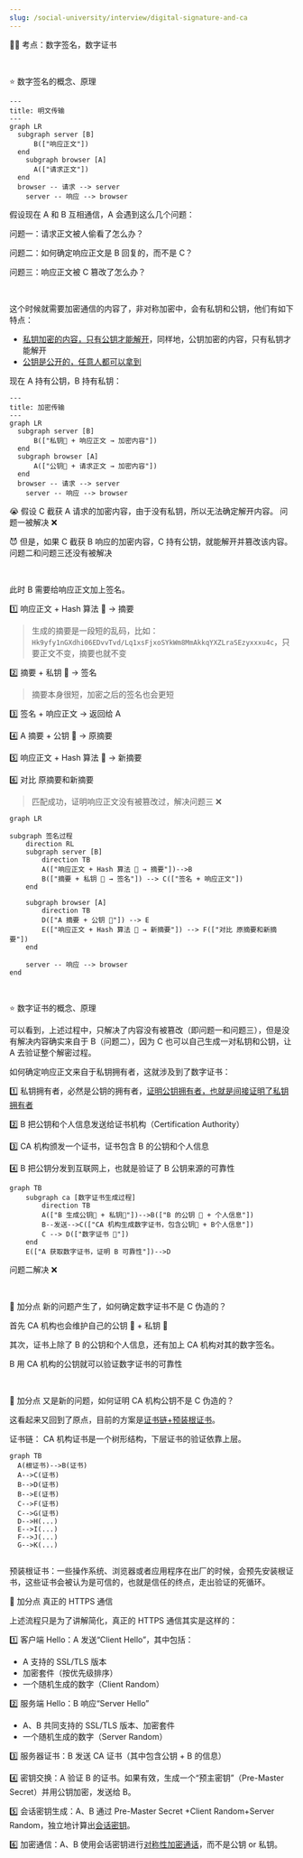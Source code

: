 ```yaml
---
slug: /social-university/interview/digital-signature-and-ca
---
```


👨‍🏫 考点：数字签名，数字证书

<br />

⭐️ 数字签名的概念、原理

```mermaid
---
title: 明文传输
---
graph LR
  subgraph server [B]
      B(["响应正文"])
  end
    subgraph browser [A]
      A(["请求正文"])
  end
  browser -- 请求 --> server
	server -- 响应 --> browser
```

假设现在 A 和 B 互相通信，A 会遇到这么几个问题：

问题一：请求正文被人偷看了怎么办？

问题二：如何确定响应正文是 B 回复的，而不是 C？

问题三：响应正文被 C 篡改了怎么办？

<br />

这个时候就需要加密通信的内容了，非对称加密中，会有私钥和公钥，他们有如下特点：

- <u>私钥加密的内容，只有公钥才能解开</u>，同样地，公钥加密的内容，只有私钥才能解开
- <u>公钥是公开的，任意人都可以拿到</u>

现在 A 持有公钥，B 持有私钥：

```mermaid
---
title: 加密传输
---
graph LR
  subgraph server [B]
      B(["私钥🔑 + 响应正文 → 加密内容"])
  end
  subgraph browser [A]
      A(["公钥🔑 + 请求正文 → 加密内容"])
  end
  browser -- 请求 --> server
	server -- 响应 --> browser
```

😭 假设 C 截获 A 请求的加密内容，由于没有私钥，所以无法确定解开内容。 问题一被解决 ❌

😈 但是，如果 C 截获 B 响应的加密内容，C 持有公钥，就能解开并篡改该内容。问题二和问题三还没有被解决

<br />

此时 B 需要给响应正文加上签名。

1️⃣ 响应正文 + Hash 算法 🚜  → 摘要

> 生成的摘要是一段短的乱码，比如：`Hk9yfy1nGXdhi06EDvvTvd/Lq1xsFjxoSYkWm8MmAkkqYXZLraSEzyxxxu4c`，只要正文不变，摘要也就不变

2️⃣ 摘要 + 私钥 🔑 → 签名

> 摘要本身很短，加密之后的签名也会更短

3️⃣ 签名 + 响应正文 → 返回给 A

4️⃣ A 摘要 + 公钥 🔑  → 原摘要

5️⃣ 响应正文 + Hash 算法 🚜 → 新摘要

6️⃣ 对比 原摘要和新摘要

> 匹配成功，证明响应正文没有被篡改过，解决问题三 ❌



```mermaid
graph LR

subgraph 签名过程
    direction RL
    subgraph server [B]
        direction TB
        A(["响应正文 + Hash 算法 🚜 → 摘要"])-->B
        B(["摘要 + 私钥 🔑 → 签名"]) --> C(["签名 + 响应正文"])
    end

    subgraph browser [A]
        direction TB
        D(["A 摘要 + 公钥 🔑"]) --> E
        E(["响应正文 + Hash 算法 🚜 → 新摘要"]) --> F(["对比 原摘要和新摘要"])
    end

    server -- 响应 --> browser
end

```

<br />

⭐️ 数字证书的概念、原理

可以看到，上述过程中，只解决了内容没有被篡改（即问题一和问题三），但是没有解决内容确实来自于 B（问题二），因为 C 也可以自己生成一对私钥和公钥，让 A 去验证整个解密过程。

如何确定响应正文来自于私钥拥有者，这就涉及到了数字证书：

1️⃣ 私钥拥有者，必然是公钥的拥有者，<u>证明公钥拥有者，也就是间接证明了私钥拥有者</u>

2️⃣ B 把公钥和个人信息发送给证书机构（Certification Authority）

3️⃣ CA 机构颁发一个证书，证书包含 B 的公钥和个人信息

4️⃣ B 把公钥分发到互联网上，也就是验证了 B 公钥来源的可靠性

```mermaid
graph TB
    subgraph ca [数字证书生成过程]
        direction TB
        A(["B 生成公钥🔑 + 私钥🔑"])-->B(["B 的公钥 🔑 + 个人信息"])
        B--发送-->C(["CA 机构生成数字证书，包含公钥🔑 + B个人信息"])
        C --> D(["数字证书 🥇"])
    end
    E(["A 获取数字证书，证明 B 可靠性"])-->D
```



问题二解决 ❌

<br />

🌟 加分点 新的问题产生了，如何确定数字证书不是 C 伪造的？

首先 CA 机构也会维护自己的公钥 🔑 + 私钥 🔑

其次，证书上除了 B 的公钥和个人信息，还有加上 CA 机构对其的数字签名。

B 用 CA 机构的公钥就可以验证数字证书的可靠性

<br />

🌟 加分点 又是新的问题，如何证明 CA 机构公钥不是 C 伪造的？

这看起来又回到了原点，目前的方案是<u>证书链+预装根证书</u>。

证书链： CA 机构证书是一个树形结构，下层证书的验证依靠上层。

```mermaid
graph TB
  A(根证书)-->B(证书)
  A-->C(证书)
  B-->D(证书)
  B-->E(证书)
  C-->F(证书)
  C-->G(证书)
  D-->H(...)
  E-->I(...)
  F-->J(...)
  G-->K(...)
  
```

预装根证书：一些操作系统、浏览器或者应用程序在出厂的时候，会预先安装根证书，这些证书会被认为是可信的，也就是信任的终点，走出验证的死循环。



🌟 加分点 真正的 HTTPS 通信

上述流程只是为了讲解简化，真正的 HTTPS 通信其实是这样的：

1️⃣ 客户端 Hello：A 发送“Client Hello”，其中包括：

- A 支持的 SSL/TLS 版本
- 加密套件（按优先级排序）
- 一个随机生成的数字（Client Random）

2️⃣ 服务端 Hello：B 响应“Server Hello”

- A、B 共同支持的 SSL/TLS 版本、加密套件
- 一个随机生成的数字（Server Random）

3️⃣ 服务器证书：B 发送 CA 证书（其中包含公钥 + B 的信息）

4️⃣ 密钥交换：A 验证 B 的证书。如果有效，生成一个“预主密钥”（Pre-Master Secret）并用公钥加密，发送给 B。

5️⃣ 会话密钥生成：A、B 通过 Pre-Master Secret +Client Random+Server Random，独立地计算出<u>会话密钥</u>。

6️⃣ 加密通信：A、B 使用会话密钥进行<u>对称性加密通话</u>，而不是公钥 or 私钥。













